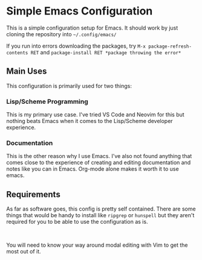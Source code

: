 # Simple Emacs Configuration

This is a simple configuration setup for Emacs. It should work by just cloning the repository into `~/.config/emacs/`

If you run into errors downloading the packages, try `M-x package-refresh-contents RET` and `package-install RET *package throwing the error*`

## Main Uses

This configuration is primarily used for two things:

### Lisp/Scheme Programming

This is my primary use case. I've tried VS Code and Neovim for this but nothing beats Emacs when it comes to the
Lisp/Scheme developer experience.

### Documentation

This is the other reason why I use Emacs. I've also not found anything that comes close to the experience of creating and editing
documentation and notes like you can in Emacs. Org-mode alone makes it worth it to use emacs.

## Requirements

As far as software goes, this config is pretty self contained. There are some things that would be handy to install like `ripgrep`
or `hunspell` but they aren't required for you to be able to use the configuration as is.

<br />

You will need to know your way around modal editing with Vim to get the most out of it.

